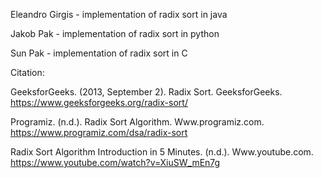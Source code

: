 Eleandro Girgis - implementation of radix sort in java

Jakob Pak - implementation of radix sort in python

Sun Pak - implementation of radix sort in C

Citation: 

GeeksforGeeks. (2013, September 2). Radix Sort. GeeksforGeeks. https://www.geeksforgeeks.org/radix-sort/


Programiz. (n.d.). Radix Sort Algorithm. Www.programiz.com. https://www.programiz.com/dsa/radix-sort


‌Radix Sort Algorithm Introduction in 5 Minutes. (n.d.). Www.youtube.com. https://www.youtube.com/watch?v=XiuSW_mEn7g
‌
